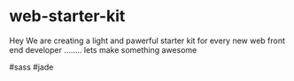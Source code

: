# web-starter-kit
Hey We are creating a light and pawerful starter kit for every new web front end developer ........
lets make something awesome

#sass
#jade
